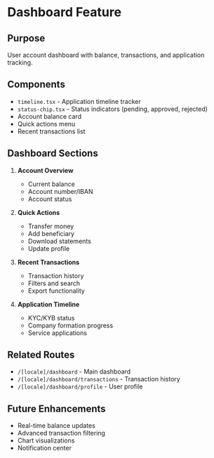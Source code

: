 # Dashboard Feature

## Purpose
User account dashboard with balance, transactions, and application tracking.

## Components
- `timeline.tsx` - Application timeline tracker
- `status-chip.tsx` - Status indicators (pending, approved, rejected)
- Account balance card
- Quick actions menu
- Recent transactions list

## Dashboard Sections
1. **Account Overview**
   - Current balance
   - Account number/IBAN
   - Account status

2. **Quick Actions**
   - Transfer money
   - Add beneficiary
   - Download statements
   - Update profile

3. **Recent Transactions**
   - Transaction history
   - Filters and search
   - Export functionality

4. **Application Timeline**
   - KYC/KYB status
   - Company formation progress
   - Service applications

## Related Routes
- `/[locale]/dashboard` - Main dashboard
- `/[locale]/dashboard/transactions` - Transaction history
- `/[locale]/dashboard/profile` - User profile

## Future Enhancements
- Real-time balance updates
- Advanced transaction filtering
- Chart visualizations
- Notification center
